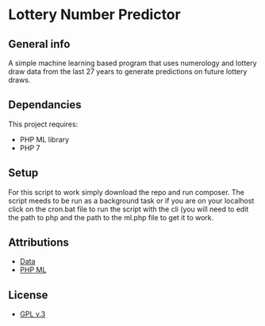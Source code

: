 # Lottery Number Predictor
## General info
A simple machine learning based program that uses numerology and lottery draw data from the last 27 years to generate predictions on future lottery draws.
	
## Dependancies
This project requires:
* PHP ML library 
* PHP 7
	
## Setup
For this script to work simply download the repo and run composer. The script meeds to be run as a background task or if you are on your localhost click on the cron.bat file to run the script with the cli (you will need to edit the path to php and the path to the ml.php file to get it to work.

## Attributions
* [Data](http://lottery.merseyworld.com/)
* [PHP ML](https://php-ml.readthedocs.io/en/latest/)
## License
* [GPL v.3](http://www.gnu.org/licenses/gpl-3.0.en.html)
